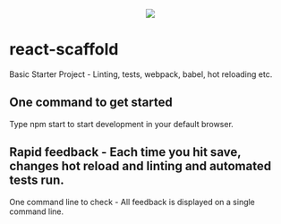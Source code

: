 <p align="center">
  <img src="https://user-images.githubusercontent.com/410358/48665504-97156580-eaa7-11e8-83e5-e98981840cff.jpeg"/>
</p>

# react-scaffold
Basic Starter Project - Linting, tests, webpack, babel, hot reloading etc.

## One command to get started 

Type npm start to start development in your default browser.

## Rapid feedback - Each time you hit save, changes hot reload and linting and automated tests run.

One command line to check - All feedback is displayed on a single command line.
